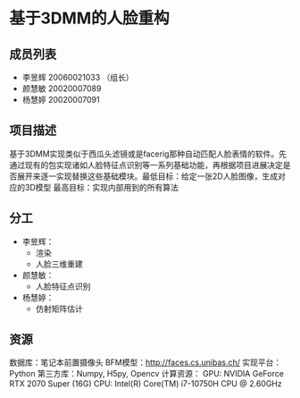# 基于3DMM的人脸重构

## 成员列表

* 李昱辉 20060021033 （组长）
* 颜慧敏 20020007089
* 杨慧婷 20020007091

## 项目描述

​	基于3DMM实现类似于西瓜头滤镜或是facerig那种自动匹配人脸表情的软件。先通过现有的包实现诸如人脸特征点识别等一系列基础功能，再根据项目进展决定是否展开来逐一实现替换这些基础模块。
​	最低目标：给定一张2D人脸图像，生成对应的3D模型
​	最高目标：实现内部用到的所有算法

## 分工

* 李昱辉：
  * 渲染
  * 人脸三维重建
* 颜慧敏：
  * 人脸特征点识别
* 杨慧婷：
  * 仿射矩阵估计

## 资源

数据库：笔记本前置摄像头
BFM模型：http://faces.cs.unibas.ch/
实现平台：Python
第三方库：Numpy, H5py, Opencv
计算资源：
	GPU: NVIDIA GeForce RTX 2070 Super (16G)
	CPU: Intel(R) Core(TM) i7-10750H CPU @ 2.60GHz